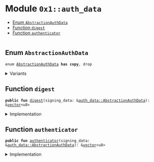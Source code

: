 
<a id="0x1_auth_data"></a>

# Module `0x1::auth_data`



-  [Enum `AbstractionAuthData`](#0x1_auth_data_AbstractionAuthData)
-  [Function `digest`](#0x1_auth_data_digest)
-  [Function `authenticator`](#0x1_auth_data_authenticator)


<pre><code></code></pre>



<a id="0x1_auth_data_AbstractionAuthData"></a>

## Enum `AbstractionAuthData`



<pre><code>enum <a href="auth_data.md#0x1_auth_data_AbstractionAuthData">AbstractionAuthData</a> <b>has</b> <b>copy</b>, drop
</code></pre>



<details>
<summary>Variants</summary>


<details>
<summary>V1</summary>


<details>
<summary>Fields</summary>


<dl>
<dt>
<code>digest: <a href="../../libra2-stdlib/../move-stdlib/doc/vector.md#0x1_vector">vector</a>&lt;u8&gt;</code>
</dt>
<dd>

</dd>
<dt>
<code>authenticator: <a href="../../libra2-stdlib/../move-stdlib/doc/vector.md#0x1_vector">vector</a>&lt;u8&gt;</code>
</dt>
<dd>

</dd>
</dl>


</details>

</details>

</details>

<a id="0x1_auth_data_digest"></a>

## Function `digest`



<pre><code><b>public</b> <b>fun</b> <a href="auth_data.md#0x1_auth_data_digest">digest</a>(signing_data: &<a href="auth_data.md#0x1_auth_data_AbstractionAuthData">auth_data::AbstractionAuthData</a>): &<a href="../../libra2-stdlib/../move-stdlib/doc/vector.md#0x1_vector">vector</a>&lt;u8&gt;
</code></pre>



<details>
<summary>Implementation</summary>


<pre><code><b>public</b> <b>fun</b> <a href="auth_data.md#0x1_auth_data_digest">digest</a>(signing_data: &<a href="auth_data.md#0x1_auth_data_AbstractionAuthData">AbstractionAuthData</a>): &<a href="../../libra2-stdlib/../move-stdlib/doc/vector.md#0x1_vector">vector</a>&lt;u8&gt; {
    &signing_data.digest
}
</code></pre>



</details>

<a id="0x1_auth_data_authenticator"></a>

## Function `authenticator`



<pre><code><b>public</b> <b>fun</b> <a href="auth_data.md#0x1_auth_data_authenticator">authenticator</a>(signing_data: &<a href="auth_data.md#0x1_auth_data_AbstractionAuthData">auth_data::AbstractionAuthData</a>): &<a href="../../libra2-stdlib/../move-stdlib/doc/vector.md#0x1_vector">vector</a>&lt;u8&gt;
</code></pre>



<details>
<summary>Implementation</summary>


<pre><code><b>public</b> <b>fun</b> <a href="auth_data.md#0x1_auth_data_authenticator">authenticator</a>(signing_data: &<a href="auth_data.md#0x1_auth_data_AbstractionAuthData">AbstractionAuthData</a>): &<a href="../../libra2-stdlib/../move-stdlib/doc/vector.md#0x1_vector">vector</a>&lt;u8&gt; {
    &signing_data.authenticator
}
</code></pre>



</details>


[move-book]: https://dev.libra2.org/move/book/SUMMARY
